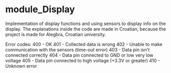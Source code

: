 # module_Display
Implementation of display functions and using sensors to display info on the display.
The explanations inside the code are made in Croatian, because the project is made for Alegbra, Croatian university.

Error codes:
400 - OK
401 - Collected data is wrong
402 - Unable to make communication with the sensors (time-out error)
403 - Data pin isn't connected correctly
404 - Data pin connected to GND or low very low voltage
405 - Data pin connected to high voltage (+3.3V or greater)
410 - Unknown error
